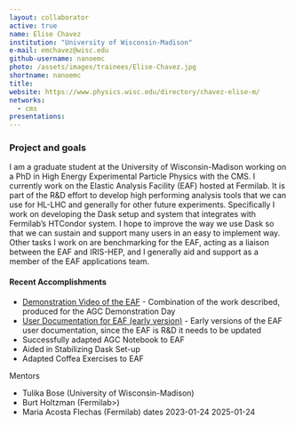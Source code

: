 ```yaml
---
layout: collaborator
active: true
name: Elise Chavez
institution: "University of Wisconsin-Madison"
e-mail: emchavez@wisc.edu
github-username: nanoemc
photo: /assets/images/trainees/Elise-Chavez.jpg
shortname: nanoemc
title: 
website: https://www.physics.wisc.edu/directory/chavez-elise-m/
networks:
  - cms
presentations:
---
```


### Project and goals

I am a graduate student at the University of Wisconsin-Madison working on a PhD in High Energy Experimental Particle Physics with the CMS. I currently work on the Elastic Analysis Facility (EAF) hosted at Fermilab. It is part of the R&D effort to develop high performing analysis tools that we can use for HL-LHC and generally for other future experiments. Specifically I work on developing the Dask setup and system that integrates with Fermilab’s HTCondor system. I hope to improve the way we use Dask so that we can sustain and support many users in an easy to implement way. Other tasks I work on are benchmarking for the EAF, acting as a liaison between the EAF and IRIS-HEP, and I generally aid and support as a member of the EAF applications team. 

#### Recent Accomplishments
- [Demonstration Video of the EAF](https://indico.cern.ch/event/1291680/contributions/5581053/attachments/2714147/4713730/EAF_Demo_Video_with_audio.mp4) - Combination of the work described, produced for the AGC Demonstration Day
- [User Documentation for EAF (early version)](https://eafjupyter.readthedocs.io/en/latest/00_getting_started.html) - Early versions of the EAF user documentation, since the EAF is R&D it needs to be updated
- Successfully adapted AGC Notebook to EAF
- Aided in Stabilizing Dask Set-up
- Adapted Coffea Exercises to EAF

Mentors

  * Tulika Bose (University of Wisconsin-Madison)
  * Burt Holtzman (Fermilab>)
  * Maria Acosta Flechas (Fermilab)
dates 2023-01-24 2025-01-24

